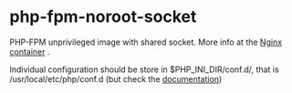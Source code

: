 # php-fpm-noroot-socket
PHP-FPM unprivileged image with shared socket. More info at the [Nginx container](https://github.com/biodiversity-cz/nginx-noroot-fpmSocket) .

Individual configuration should be store in $PHP_INI_DIR/conf.d/, that is /usr/local/etc/php/conf.d (but check the [documentation](https://hub.docker.com/_/php))